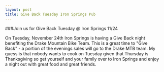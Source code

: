```yaml
---
layout: post
title: Give Back Tuesday Iron Springs Pub
---
```


###Join us for Give Back Tuesday @ Iron Springs 11/24

On Tuesday, November 24th Iron Springs is having a Give Back night benefiting the Drake Mountain Bike Team.  This is a great time to "Give Back" - a portion of the evenings sales will go to the Drake MTB team.  My guess is that nobody wants to cook on Tuesday given that Thursday is Thanksgiving so get yourself and your family over to Iron Springs and enjoy a night out with great food and great friends.

